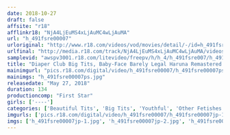 ```yaml
---
date: 2018-10-27
draft: false
affsite: "r18"
afflinkr18: "NjA4LjEuMS4xLjAuMC4wLjAuMA"
url: "h_491fsre00007"
urloriginal: "http://www.r18.com/videos/vod/movies/detail/-/id=h_491fsre00007"
urlfinal: "http://media.r18.com/track/NjA4LjEuMS4xLjAuMC4wLjAuMA/videos/vod/movies/detail/-/id=h_491fsre00007"
samplevid: "awspv3001.r18.com/litevideo/freepv/h/h_4/h_491fsre007/h_491fsre007_dmb_w.mp4"
title: "Diaper Club Big Tits, Baby-Face Barely Legal Haruna Remastered And Reprinted Edition"
mainimgurl: "pics.r18.com/digital/video/h_491fsre00007/h_491fsre00007ps.jpg"
mainimgs: "h_491fsre00007ps.jpg"
releasedate: "May 27, 2018"
duration: 134
productioncomp: "First Star"
girls: ['----']
categories: ['Beautiful Tits', 'Big Tits', 'Youthful', 'Other Fetishes', 'Shaved Pussy', 'Training', 'Urination', 'Hi-Def']
imgurls: ['pics.r18.com/digital/video/h_491fsre00007/h_491fsre00007jp-1.jpg', 'pics.r18.com/digital/video/h_491fsre00007/h_491fsre00007jp-2.jpg', 'pics.r18.com/digital/video/h_491fsre00007/h_491fsre00007jp-3.jpg', 'pics.r18.com/digital/video/h_491fsre00007/h_491fsre00007jp-4.jpg', 'pics.r18.com/digital/video/h_491fsre00007/h_491fsre00007jp-5.jpg', 'pics.r18.com/digital/video/h_491fsre00007/h_491fsre00007jp-6.jpg', 'pics.r18.com/digital/video/h_491fsre00007/h_491fsre00007jp-7.jpg', 'pics.r18.com/digital/video/h_491fsre00007/h_491fsre00007jp-8.jpg', 'pics.r18.com/digital/video/h_491fsre00007/h_491fsre00007jp-9.jpg', 'pics.r18.com/digital/video/h_491fsre00007/h_491fsre00007jp-10.jpg', 'pics.r18.com/digital/video/h_491fsre00007/h_491fsre00007jp-11.jpg', 'pics.r18.com/digital/video/h_491fsre00007/h_491fsre00007jp-12.jpg', 'pics.r18.com/digital/video/h_491fsre00007/h_491fsre00007jp-13.jpg', 'pics.r18.com/digital/video/h_491fsre00007/h_491fsre00007jp-14.jpg', 'pics.r18.com/digital/video/h_491fsre00007/h_491fsre00007jp-15.jpg', 'pics.r18.com/digital/video/h_491fsre00007/h_491fsre00007jp-16.jpg', 'pics.r18.com/digital/video/h_491fsre00007/h_491fsre00007jp-17.jpg', 'pics.r18.com/digital/video/h_491fsre00007/h_491fsre00007jp-18.jpg', 'pics.r18.com/digital/video/h_491fsre00007/h_491fsre00007jp-19.jpg', 'pics.r18.com/digital/video/h_491fsre00007/h_491fsre00007jp-20.jpg']
imgs: ['h_491fsre00007jp-1.jpg', 'h_491fsre00007jp-2.jpg', 'h_491fsre00007jp-3.jpg', 'h_491fsre00007jp-4.jpg', 'h_491fsre00007jp-5.jpg', 'h_491fsre00007jp-6.jpg', 'h_491fsre00007jp-7.jpg', 'h_491fsre00007jp-8.jpg', 'h_491fsre00007jp-9.jpg', 'h_491fsre00007jp-10.jpg', 'h_491fsre00007jp-11.jpg', 'h_491fsre00007jp-12.jpg', 'h_491fsre00007jp-13.jpg', 'h_491fsre00007jp-14.jpg', 'h_491fsre00007jp-15.jpg', 'h_491fsre00007jp-16.jpg', 'h_491fsre00007jp-17.jpg', 'h_491fsre00007jp-18.jpg', 'h_491fsre00007jp-19.jpg', 'h_491fsre00007jp-20.jpg']
---
```


